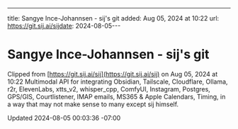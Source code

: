 ---
title: Sangye Ince-Johannsen - sij's git
added: Aug 05, 2024 at 10:22
url: https://git.sij.ai/sijdate: 2024-08-05---

# Sangye Ince-Johannsen - sij's git

Clipped from [https://git.sij.ai/sij](https://git.sij.ai/sij) on Aug 05, 2024 at 10:22
Multimodal API for integrating Obsidian, Tailscale, Cloudflare, Ollama, r2r, ElevenLabs, xtts\_v2, whisper\_cpp, ComfyUI, Instagram, Postgres, GPS/GIS, Courtlistener, IMAP emails, MS365 & Apple Calendars, Timing, in a way that may not make sense to many except sij himself.


Updated 2024-08-05 00:03:36 -07:00



